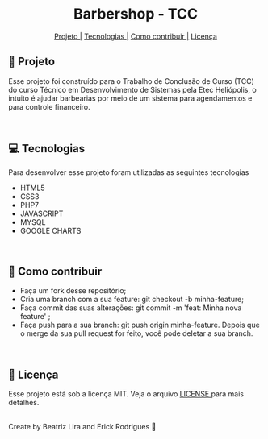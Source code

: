<div align="center">
<h1>Barbershop - TCC</h1>

<a href="#projeto">Projeto |</a>
<a href="#tecnologias">Tecnologias |</a>
<a href="#contribuir">Como contribuir |</a>
<a href="#licenca">Licença </a>

</div>

<h2 id="projeto"> 📱 Projeto </h2>
<p>Esse projeto foi construído para o Trabalho de Conclusão de Curso (TCC) do curso Técnico em Desenvolvimento de Sistemas pela Etec Heliópolis, o intuito é ajudar barbearias por meio de um sistema para agendamentos e para controle financeiro.
 </p>
<br>

<h2 id="tecnologias"> 💻 Tecnologias </h2>
<p> Para desenvolver esse projeto foram utilizadas as seguintes tecnologias </p>
<ul>
<li> HTML5 
<li> CSS3
<li> PHP7
<li> JAVASCRIPT
<li> MYSQL
<li> GOOGLE CHARTS
</ul>
<br>

<h2 id="contribuir"> 🔨 Como contribuir </h2>
<ul>
<li> Faça um fork desse repositório;
<li> Cria uma branch com a sua feature: git checkout -b minha-feature;
<li> Faça commit das suas alterações: git commit -m 'feat: Minha nova feature' ;
<li> Faça push para a sua branch: git push origin minha-feature.
Depois que o merge da sua pull request for feito, você pode deletar a sua branch.
</ul>
<br>

<h2 id="licenca"> 📄 Licença </h2>
<p> Esse projeto está sob a licença MIT. Veja o arquivo <a href="LICENSE.md"> LICENSE </a> para mais detalhes. </p>
<br>
Create by Beatriz Lira and Erick Rodrigues 🎈